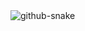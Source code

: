 <picture>
  <source media="(prefers-color-scheme: dark)" srcset="[github-snake-dark.svg](https://raw.githubusercontent.com/Teresajw/Teresajw/output/github-contribution-grid-snake-dark.svg)" />
  <source media="(prefers-color-scheme: light)" srcset="[github-snake.svg](https://raw.githubusercontent.com/Teresajw/Teresajw/output/github-contribution-grid-snake.svg)" />
  <img alt="github-snake" src="[github-snake.svg](https://raw.githubusercontent.com/Teresajw/Teresajw/output/github-contribution-grid-snake.svg)" />
</picture>
